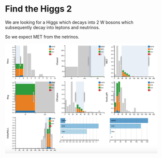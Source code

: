 # Find the Higgs 2


We are looking for a Higgs which decays into 2 W bosons which subsequently decay into leptons and neutrinos.

So we expect MET from the netrinos.



![](pictures/HWW.png)
